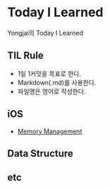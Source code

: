 # Today I Learned
Yongjai의 Today I Learned

## TIL Rule
* 1일 1커밋을 목표로 한다.
* Markdown(.md)를 사용한다.
* 파일명은 영어로 작성한다.

## iOS
* <a href=“https://github.com/Yongjai/TIL/blob/master/iOS/MemoryManagement.md/”>Memory Management</a>

## Data Structure

## etc